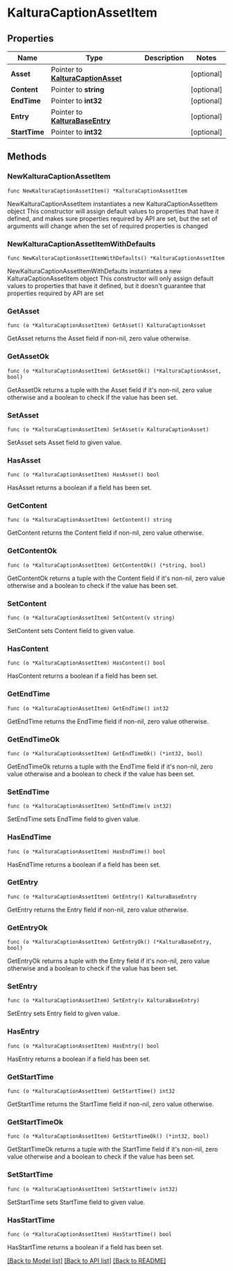 # KalturaCaptionAssetItem

## Properties

Name | Type | Description | Notes
------------ | ------------- | ------------- | -------------
**Asset** | Pointer to [**KalturaCaptionAsset**](KalturaCaptionAsset.md) |  | [optional] 
**Content** | Pointer to **string** |  | [optional] 
**EndTime** | Pointer to **int32** |  | [optional] 
**Entry** | Pointer to [**KalturaBaseEntry**](KalturaBaseEntry.md) |  | [optional] 
**StartTime** | Pointer to **int32** |  | [optional] 

## Methods

### NewKalturaCaptionAssetItem

`func NewKalturaCaptionAssetItem() *KalturaCaptionAssetItem`

NewKalturaCaptionAssetItem instantiates a new KalturaCaptionAssetItem object
This constructor will assign default values to properties that have it defined,
and makes sure properties required by API are set, but the set of arguments
will change when the set of required properties is changed

### NewKalturaCaptionAssetItemWithDefaults

`func NewKalturaCaptionAssetItemWithDefaults() *KalturaCaptionAssetItem`

NewKalturaCaptionAssetItemWithDefaults instantiates a new KalturaCaptionAssetItem object
This constructor will only assign default values to properties that have it defined,
but it doesn't guarantee that properties required by API are set

### GetAsset

`func (o *KalturaCaptionAssetItem) GetAsset() KalturaCaptionAsset`

GetAsset returns the Asset field if non-nil, zero value otherwise.

### GetAssetOk

`func (o *KalturaCaptionAssetItem) GetAssetOk() (*KalturaCaptionAsset, bool)`

GetAssetOk returns a tuple with the Asset field if it's non-nil, zero value otherwise
and a boolean to check if the value has been set.

### SetAsset

`func (o *KalturaCaptionAssetItem) SetAsset(v KalturaCaptionAsset)`

SetAsset sets Asset field to given value.

### HasAsset

`func (o *KalturaCaptionAssetItem) HasAsset() bool`

HasAsset returns a boolean if a field has been set.

### GetContent

`func (o *KalturaCaptionAssetItem) GetContent() string`

GetContent returns the Content field if non-nil, zero value otherwise.

### GetContentOk

`func (o *KalturaCaptionAssetItem) GetContentOk() (*string, bool)`

GetContentOk returns a tuple with the Content field if it's non-nil, zero value otherwise
and a boolean to check if the value has been set.

### SetContent

`func (o *KalturaCaptionAssetItem) SetContent(v string)`

SetContent sets Content field to given value.

### HasContent

`func (o *KalturaCaptionAssetItem) HasContent() bool`

HasContent returns a boolean if a field has been set.

### GetEndTime

`func (o *KalturaCaptionAssetItem) GetEndTime() int32`

GetEndTime returns the EndTime field if non-nil, zero value otherwise.

### GetEndTimeOk

`func (o *KalturaCaptionAssetItem) GetEndTimeOk() (*int32, bool)`

GetEndTimeOk returns a tuple with the EndTime field if it's non-nil, zero value otherwise
and a boolean to check if the value has been set.

### SetEndTime

`func (o *KalturaCaptionAssetItem) SetEndTime(v int32)`

SetEndTime sets EndTime field to given value.

### HasEndTime

`func (o *KalturaCaptionAssetItem) HasEndTime() bool`

HasEndTime returns a boolean if a field has been set.

### GetEntry

`func (o *KalturaCaptionAssetItem) GetEntry() KalturaBaseEntry`

GetEntry returns the Entry field if non-nil, zero value otherwise.

### GetEntryOk

`func (o *KalturaCaptionAssetItem) GetEntryOk() (*KalturaBaseEntry, bool)`

GetEntryOk returns a tuple with the Entry field if it's non-nil, zero value otherwise
and a boolean to check if the value has been set.

### SetEntry

`func (o *KalturaCaptionAssetItem) SetEntry(v KalturaBaseEntry)`

SetEntry sets Entry field to given value.

### HasEntry

`func (o *KalturaCaptionAssetItem) HasEntry() bool`

HasEntry returns a boolean if a field has been set.

### GetStartTime

`func (o *KalturaCaptionAssetItem) GetStartTime() int32`

GetStartTime returns the StartTime field if non-nil, zero value otherwise.

### GetStartTimeOk

`func (o *KalturaCaptionAssetItem) GetStartTimeOk() (*int32, bool)`

GetStartTimeOk returns a tuple with the StartTime field if it's non-nil, zero value otherwise
and a boolean to check if the value has been set.

### SetStartTime

`func (o *KalturaCaptionAssetItem) SetStartTime(v int32)`

SetStartTime sets StartTime field to given value.

### HasStartTime

`func (o *KalturaCaptionAssetItem) HasStartTime() bool`

HasStartTime returns a boolean if a field has been set.


[[Back to Model list]](../README.md#documentation-for-models) [[Back to API list]](../README.md#documentation-for-api-endpoints) [[Back to README]](../README.md)


